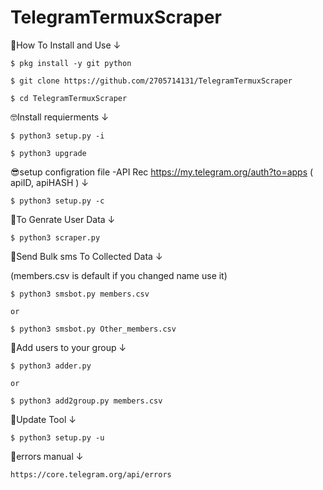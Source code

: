 # TelegramTermuxScraper
🤩How To Install and Use ↓

    $ pkg install -y git python

    $ git clone https://github.com/2705714131/TelegramTermuxScraper

    $ cd TelegramTermuxScraper

🤓Install requierments ↓

    $ python3 setup.py -i

    $ python3 upgrade

😎setup configration file -API Rec
https://my.telegram.org/auth?to=apps
 ( apiID, apiHASH ) ↓

    $ python3 setup.py -c

🧐To Genrate User Data ↓

    $ python3 scraper.py

🤣Send Bulk sms To Collected Data ↓

(members.csv is default if you changed name use it)

    $ python3 smsbot.py members.csv

    or 

    $ python3 smsbot.py Other_members.csv

🤨Add users to your group ↓

    $ python3 adder.py

    or  

    $ python3 add2group.py members.csv

🤪Update Tool ↓

    $ python3 setup.py -u

🤑errors manual ↓

    https://core.telegram.org/api/errors
